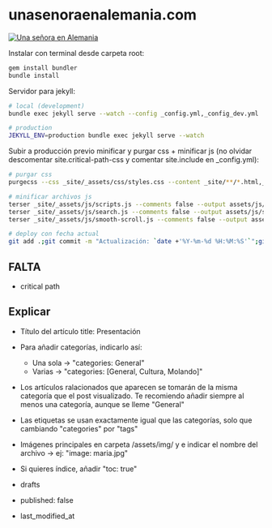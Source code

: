 # unasenoraenalemania.com

[![Una señora en Alemania](https://unasenoraenalemania.com/assets/img/logo.svg)](https://unasenoraenalemania.com/)

Instalar con terminal desde carpeta root:

```bash
gem install bundler
bundle install
```

Servidor para jekyll:

```bash
# local (development)
bundle exec jekyll serve --watch --config _config.yml,_config_dev.yml

# production
JEKYLL_ENV=production bundle exec jekyll serve --watch
```

Subir a producción previo minificar y purgar css + minificar js (no olvidar descomentar site.critical-path-css y comentar site.include en \_config.yml):

```bash
# purgar css
purgecss --css _site/_assets/css/styles.css --content _site/**/*.html,_site/assets/js/*.js --output assets/css/

# minificar archivos js
terser _site/_assets/js/scripts.js --comments false --output assets/js/scripts.js
terser _site/_assets/js/search.js --comments false --output assets/js/search.js
terser _site/_assets/js/smooth-scroll.js --comments false --output assets/js/smooth-scroll.js

# deploy con fecha actual
git add .;git commit -m "Actualización: `date +'%Y-%m-%d %H:%M:%S'`";git push
```

## FALTA

- critical path


## Explicar

- Título del artículo title: Presentación
- Para añadir categorías, indicarlo así:
  - Una sola -> "categories: General"
  - Varias -> "categories: [General, Cultura, Molando]"
- Los artículos ralacionados que aparecen se tomarán de la misma categoría que el post visualizado. Te recomiendo añadir siempre al menos una categoría, aunque se lleme "General"
- Las etiquetas se usan exactamente igual que las categorías, solo que cambiando "categories" por "tags"
- Imágenes principales en carpeta /assets/img/ y e indicar el nombre del archivo -> ej: "image: maria.jpg"
- Si quieres índice, añadir "toc: true"

- drafts
- published: false
- last_modified_at